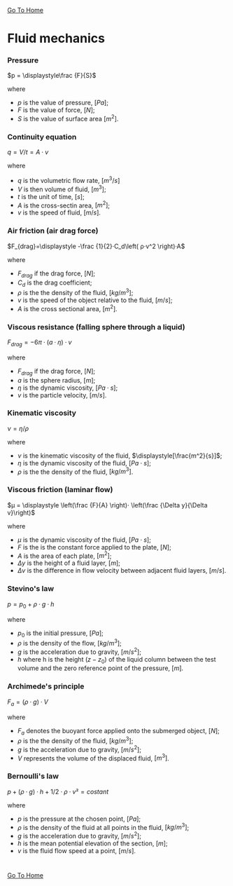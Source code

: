 [Go To Home](https://github.com/melchiorrecaruso/ADimPas)

# Fluid mechanics

### Pressure

$p = \displaystyle\frac {F}{S}$

where

- $p$ is the value of pressure, $[Pa]$;
- $F$ is the value of force, $[N]$;
- $S$ is the value of surface area $[m^2]$.

### Continuity equation

$q = V/t=A·v$

where

- $q$ is the volumetric flow rate, $[m^3/s]$
- $V$ is then volume of fluid, $[m^3]$;
- $t$ is the unit of time, $[s]$;
- $A$ is the cross-sectin area, $[m^2]$;
- $v$ is the speed of fluid, $[m/s]$.

###  Air friction (air drag force)

$F_{drag}=\displaystyle -\frac {1}{2}·C_d\left( ρ·v^2 \right)·A$

where 
- $F_{drag}$ if the drag force, $[N]$;
- $C_d$ is the drag coefficient;
- $ρ$ is the the density of the fluid, $[kg/m^3]$;
- $v$ is the speed of the object relative to the fluid, $[m/s]$;
- $A$ is the cross sectional area, $[m^2]$.

### Viscous resistance (falling sphere through a liquid)

$F_{drag} = -6\pi·\left(a·\eta\right)·v$

where

- $F_{drag}$ if the drag force, $[N]$;
- $a$ is the sphere radius, $[m]$;
- $\eta$ is the dynamic viscosity, $[Pa·s]$;
- $v$ is the particle velocity, $[m/s]$.

### Kinematic viscosity

$\nu = \eta/ρ$

where

- $\nu$ is the kinematic viscosity of the fluid, $\displaystyle[\frac{m^2}{s}]$;
- $\eta$ is the dynamic viscosity of the fluid, $[Pa⋅s]$;
- $ρ$ is the the density of the fluid, $[kg/m^3]$.

### Viscous friction (laminar flow)

$μ = \displaystyle \left(\frac {F}{A} \right)⋅ \left(\frac {\Delta y}{\Delta v}\right)$

where 
- $μ$ is the dynamic viscosity of the fluid, $[Pa⋅s]$;
- $F$ is the is the constant force applied to the plate, $[N]$;
- $A$ is the area of each plate, $[m^2]$;
- $\Delta y$ is the height of a fluid layer, $[m]$;
- $\Delta v$ is the difference in flow velocity between adjacent fluid layers, $[m/s]$.

### Stevino's law

$p = p_0 + ρ·g·h$

where

- $p_0$ is the initial pressure, $[Pa]$;
- $ρ$ is the density of the flow, $[kg/m^3]$;
- $g$ is the acceleration due to gravity, $[m/s^2]$;
- $h$ where h is the height $(z − z_0)$ of the liquid column between the test volume and the zero reference point of the pressure, $[m]$. 

### Archimede's principle

$F_a = (ρ·g)·V$

where

- $F_a$ denotes the buoyant force applied onto the submerged object, $[N]$;
- $ρ$ is the the density of the fluid, $[kg/m^3]$;
- $g$ is the acceleration due to gravity, $[m/s^2]$;
- $V$ represents the volume of the displaced fluid, $[m^3]$.

### Bernoulli's law

$p + (ρ·g)·h + 1/2·ρ·v² = costant$

where 

- $p$ is the pressure at the chosen point, $[Pa]$;
- $ρ$ is the density of the fluid at all points in the fluid, $[kg/m^3]$;
- $g$ is the acceleration due to gravity, $[m/s^2]$;
- $h$ is the mean potential elevation of the section, $[m]$;
- $v$ is the fluid flow speed at a point, $[m/s]$.

#
[Go To Home](https://github.com/melchiorrecaruso/ADimPas)